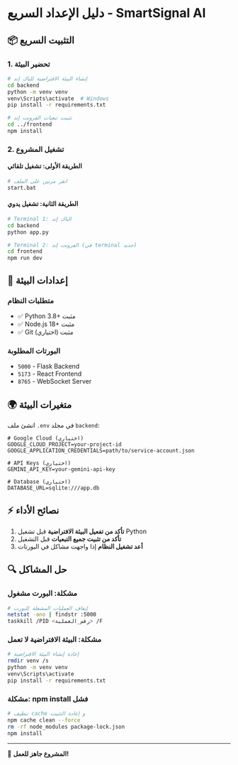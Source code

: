 # دليل الإعداد السريع - SmartSignal AI

## 📦 التثبيت السريع

### 1. تحضير البيئة
```bash
# إنشاء البيئة الافتراضية للباك إند
cd backend
python -m venv venv
venv\Scripts\activate  # Windows
pip install -r requirements.txt

# تثبيت تبعيات الفرونت إند
cd ../frontend
npm install
```

### 2. تشغيل المشروع

#### الطريقة الأولى: تشغيل تلقائي
```bash
# انقر مرتين على الملف
start.bat
```

#### الطريقة الثانية: تشغيل يدوي
```bash
# Terminal 1: الباك إند
cd backend
python app.py

# Terminal 2: الفرونت إند (في terminal جديد)
cd frontend
npm run dev
```

## 🔧 إعدادات البيئة

### متطلبات النظام
- ✅ Python 3.8+ مثبت
- ✅ Node.js 18+ مثبت
- ✅ Git مثبت (اختياري)

### البورتات المطلوبة
- `5000` - Flask Backend
- `5173` - React Frontend
- `8765` - WebSocket Server

## 🌍 متغيرات البيئة

انشئ ملف `.env` في مجلد `backend`:
```env
# Google Cloud (اختياري)
GOOGLE_CLOUD_PROJECT=your-project-id
GOOGLE_APPLICATION_CREDENTIALS=path/to/service-account.json

# API Keys (اختياري)
GEMINI_API_KEY=your-gemini-api-key

# Database (اختياري)
DATABASE_URL=sqlite:///app.db
```

## ⚡ نصائح الأداء

1. **تأكد من تفعيل البيئة الافتراضية** قبل تشغيل Python
2. **تأكد من تثبيت جميع التبعيات** قبل التشغيل
3. **أعد تشغيل النظام** إذا واجهت مشاكل في البورتات

## 🔍 حل المشاكل

### مشكلة: البورت مشغول
```bash
# إيقاف العمليات المشغلة للبورت
netstat -ano | findstr :5000
taskkill /PID <رقم_العملية> /F
```

### مشكلة: البيئة الافتراضية لا تعمل
```bash
# إعادة إنشاء البيئة الافتراضية
rmdir venv /s
python -m venv venv
venv\Scripts\activate
pip install -r requirements.txt
```

### مشكلة: npm install فشل
```bash
# تنظيف cache و إعادة التثبيت
npm cache clean --force
rm -rf node_modules package-lock.json
npm install
```

---
🚀 **المشروع جاهز للعمل!**